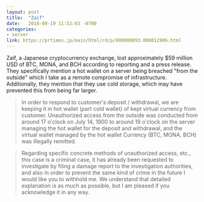 ```yaml
---
layout: post
title:  "Zaif"
date:   2018-09-19 11:52:03 -0700
categories: 
- server
link: https://prtimes.jp/main/html/rd/p/000000093.000012906.html
---
```

Zaif, a Japanese cryptocurrency exchange, lost approximately $59 million USD of BTC, MONA, and BCH according to reporting and a press release. They specifically mention a hot wallet on a server being breached "from the outside" which I take as a remote compromise of infrastructure. Additionally, they mention that they use cold storage, which may have prevented this from being far larger.

> In order to respond to customer's deposit / withdrawal, we are keeping it in hot wallet (part cold wallet) of kept virtual currency from customer. Unauthorized access from the outside was conducted from around 17 o'clock on July 14, 1900 to around 19 o'clock on the server managing the hot wallet for the deposit and withdrawal, and the virtual wallet managed by the hot wallet Currency (BTC, MONA, BCH) was illegally remitted.

>Regarding specific concrete methods of unauthorized access, etc., this case is a criminal case, it has already been requested to investigate by filing a damage report to the investigation authorities, and also in order to prevent the same kind of crime in the future I would like you to withhold me. We understand that detailed explanation is as much as possible, but I am pleased if you acknowledge it in any way.

